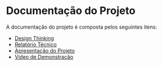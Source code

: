 # Documentação do Projeto

A documentação do projeto é composta pelos seguintes itens: 
 - [Design Thinking](concepcao/Processo%20Design%20Thinking%20-%20)
 - [Relatório Técnico](relatorio/Relatorio%20Tecnico%20-%20TEMPLATE.md)
 - [Apresentação do Projeto](apresentacao/apresentacao%20-%20TEMPLATE.pptx)
 - [Vídeo de Demonstração](https://youtube.com)

